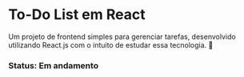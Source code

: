 # To-Do List em React

Um projeto de frontend simples para gerenciar tarefas, desenvolvido utilizando React.js com o intuito de estudar essa tecnologia. 🚀

### Status: Em andamento
